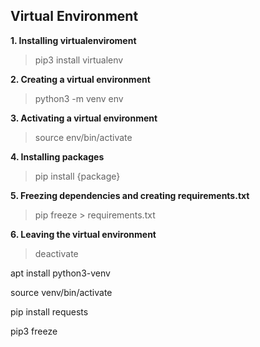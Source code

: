 ## Virtual Environment

**1. Installing virtualenviroment**

>pip3 install virtualenv

**2. Creating a virtual environment**

>python3 -m venv env

**3. Activating a virtual environment**

>source env/bin/activate

**4. Installing packages**

>pip install {package}

**5. Freezing dependencies and creating requirements.txt**

>pip freeze > requirements.txt

**6. Leaving the virtual environment**

>deactivate





apt install python3-venv


source venv/bin/activate


pip install requests


pip3 freeze
